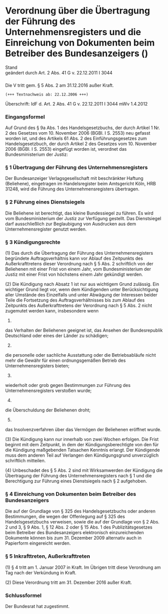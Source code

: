 Verordnung über die Übertragung der Führung des Unternehmensregisters und die Einreichung von Dokumenten beim Betreiber des Bundesanzeigers ()
==============================================================================================================================================

Stand  
geändert durch Art. 2 Abs. 41 G v. 22.12.2011 I 3044

### 

Die V tritt gem. § 5 Abs. 2 am 31.12.2016 außer Kraft.

```
(+++ Textnachweis ab: 22.12.2006 +++)
```

Überschrift: IdF d. Art. 2 Abs. 41 G v. 22.12.2011 I 3044 mWv 1.4.2012

### Eingangsformel

Auf Grund des § 9a Abs. 1 des Handelsgesetzbuchs, der durch Artikel 1 Nr. 2 des Gesetzes vom 10. November 2006 (BGBl. I S. 2553) neu gefasst worden ist, und des Artikels 61 Abs. 2 des Einführungsgesetzes zum Handelsgesetzbuch, der durch Artikel 2 des Gesetzes vom 10. November 2006 (BGBl. I S. 2553) eingefügt worden ist, verordnet das Bundesministerium der Justiz:

### § 1 Übertragung der Führung des Unternehmensregisters

Der Bundesanzeiger Verlagsgesellschaft mit beschränkter Haftung (Beliehene), eingetragen im Handelsregister beim Amtsgericht Köln, HRB 31248, wird die Führung des Unternehmensregisters übertragen.

### § 2 Führung eines Dienstsiegels

Die Beliehene ist berechtigt, das kleine Bundessiegel zu führen. Es wird vom Bundesministerium der Justiz zur Verfügung gestellt. Das Dienstsiegel darf ausschließlich zur Beglaubigung von Ausdrucken aus dem Unternehmensregister genutzt werden.

### § 3 Kündigungsrechte

(1) Das durch die Übertragung der Führung des Unternehmensregisters begründete Auftragsverhältnis kann vor Ablauf des Zeitpunkts des Außerkrafttretens dieser Verordnung nach § 5 Abs. 2 schriftlich von der Beliehenen mit einer Frist von einem Jahr, vom Bundesministerium der Justiz mit einer Frist von höchstens einem Jahr gekündigt werden.

(2) Die Kündigung nach Absatz 1 ist nur aus wichtigem Grund zulässig. Ein wichtiger Grund liegt vor, wenn dem Kündigenden unter Berücksichtigung aller Umstände des Einzelfalls und unter Abwägung der Interessen beider Teile die Fortsetzung des Auftragsverhältnisses bis zum Ablauf des Zeitpunkts des Außerkrafttretens der Verordnung nach § 5 Abs. 2 nicht zugemutet werden kann, insbesondere wenn

1.  
das Verhalten der Beliehenen geeignet ist, das Ansehen der Bundesrepublik Deutschland oder eines der Länder zu schädigen;

2.  
die personelle oder sachliche Ausstattung oder die Betriebsabläufe nicht mehr die Gewähr für einen ordnungsgemäßen Betrieb des Unternehmensregisters bieten;

3.  
wiederholt oder grob gegen Bestimmungen zur Führung des Unternehmensregisters verstoßen wurde;

4.  
die Überschuldung der Beliehenen droht;

5.  
das Insolvenzverfahren über das Vermögen der Beliehenen eröffnet wurde.

(3) Die Kündigung kann nur innerhalb von zwei Wochen erfolgen. Die Frist beginnt mit dem Zeitpunkt, in dem der Kündigungsberechtigte von den für die Kündigung maßgebenden Tatsachen Kenntnis erlangt. Der Kündigende muss dem anderen Teil auf Verlangen den Kündigungsgrund unverzüglich schriftlich mitteilen.

(4) Unbeschadet des § 5 Abs. 2 sind mit Wirksamwerden der Kündigung die Übertragung der Führung des Unternehmensregisters nach § 1 und die Berechtigung zur Führung eines Dienstsiegels nach § 2 aufgehoben.

### § 4 Einreichung von Dokumenten beim Betreiber des Bundesanzeigers

Die auf der Grundlage von § 325 des Handelsgesetzbuchs oder anderen Bestimmungen, die wegen der Offenlegung auf § 325 des Handelsgesetzbuchs verweisen, sowie die auf der Grundlage von § 2 Abs. 2 und 3, § 9 Abs. 1, § 12 Abs. 2 oder § 15 Abs. 1 des Publizitätsgesetzes beim Betreiber des Bundesanzeigers elektronisch einzureichenden Dokumente können bis zum 31. Dezember 2009 alternativ auch in Papierform eingereicht werden.

### § 5 Inkrafttreten, Außerkrafttreten

(1) § 4 tritt am 1. Januar 2007 in Kraft. Im Übrigen tritt diese Verordnung am Tag nach der Verkündung in Kraft.

(2) Diese Verordnung tritt am 31. Dezember 2016 außer Kraft.

### Schlussformel

Der Bundesrat hat zugestimmt.
